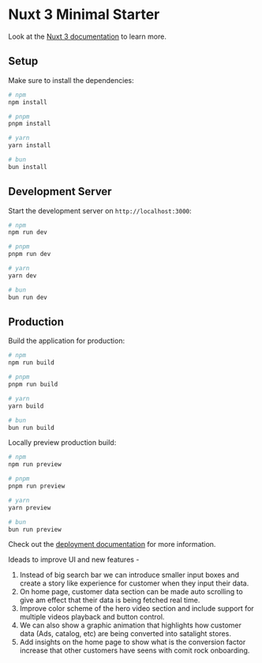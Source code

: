 # Nuxt 3 Minimal Starter

Look at the [Nuxt 3 documentation](https://nuxt.com/docs/getting-started/introduction) to learn more.

## Setup

Make sure to install the dependencies:

```bash
# npm
npm install

# pnpm
pnpm install

# yarn
yarn install

# bun
bun install
```

## Development Server

Start the development server on `http://localhost:3000`:

```bash
# npm
npm run dev

# pnpm
pnpm run dev

# yarn
yarn dev

# bun
bun run dev
```

## Production

Build the application for production:

```bash
# npm
npm run build

# pnpm
pnpm run build

# yarn
yarn build

# bun
bun run build
```

Locally preview production build:

```bash
# npm
npm run preview

# pnpm
pnpm run preview

# yarn
yarn preview

# bun
bun run preview
```

Check out the [deployment documentation](https://nuxt.com/docs/getting-started/deployment) for more information.


Ideads to improve UI and new features - 

1. Instead of big search bar we can introduce smaller input boxes and create a story like experience for customer when they input their data.
2. On home page, customer data section can be made auto scrolling to give am effect that their data is being fetched real time.
3. Improve color scheme of the hero video section and include support for multiple videos playback and button control.
4. We can also show a graphic animation that highlights how customer data (Ads, catalog, etc) are being converted into satalight stores.
5. Add insights on the home page to show what is the conversion factor increase that other customers have seens with comit rock onboarding. 